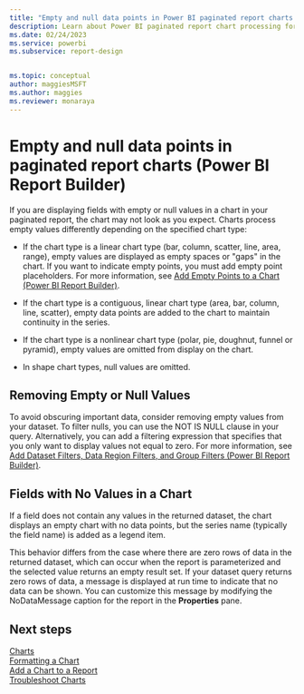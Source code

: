 ```yaml
---
title: "Empty and null data points in Power BI paginated report charts | Microsoft Docs"
description: Learn about Power BI paginated report chart processing for empty values, use of placeholders, and how empty and null data points display in Power BI Report Builder. 
ms.date: 02/24/2023
ms.service: powerbi
ms.subservice: report-design


ms.topic: conceptual
author: maggiesMSFT
ms.author: maggies
ms.reviewer: monaraya
---
```


# Empty and null data points in paginated report charts (Power BI Report Builder)

  If you are displaying fields with empty or null values in a chart in your paginated report, the chart may not look as you expect. Charts process empty values differently depending on the specified chart type:  
  
-   If the chart type is a linear chart type (bar, column, scatter, line, area, range), empty values are displayed as empty spaces or "gaps" in the chart. If you want to indicate empty points, you must add empty point placeholders. For more information, see [Add Empty Points to a Chart &#40;Power BI Report Builder&#41;](../paginated-reports/report-design/visualizations/add-empty-points-to-a-chart-report-builder-and-ssrs).  
  
-   If the chart type is a contiguous, linear chart type (area, bar, column, line, scatter), empty data points are added to the chart to maintain continuity in the series.  
  
-   If the chart type is a nonlinear chart type (polar, pie, doughnut, funnel or pyramid), empty values are omitted from display on the chart.  
  
-   In shape chart types, null values are omitted.  
  
  
  
## Removing Empty or Null Values  
 To avoid obscuring important data, consider removing empty values from your dataset. To filter nulls, you can use the NOT IS NULL clause in your query. Alternatively, you can add a filtering expression that specifies that you only want to display values not equal to zero. For more information, see [Add Dataset Filters, Data Region Filters, and Group Filters &#40;Power BI Report Builder&#41;](/sql/reporting-services/report-design/add-dataset-filters-data-region-filters-and-group-filters).  
  
## Fields with No Values in a Chart  
 If a field does not contain any values in the returned dataset, the chart displays an empty chart with no data points, but the series name (typically the field name) is added as a legend item.  
  
 This behavior differs from the case where there are zero rows of data in the returned dataset, which can occur when the report is parameterized and the selected value returns an empty result set. If your dataset query returns zero rows of data, a message is displayed at run time to indicate that no data can be shown. You can customize this message by modifying the NoDataMessage caption for the report in the **Properties** pane.

## Next steps

[Charts](../paginated-reports/report-design/visualizations/charts-report-builder-and-ssrs)   
[Formatting a Chart](../paginated-reports/report-design/visualizations/formatting-a-chart-report-builder-and-ssrs)   
[Add a Chart to a Report](../paginated-reports/report-design/visualizations/add-a-chart-to-a-report-report-builder-and-ssrs)   
[Troubleshoot Charts](/sql/reporting-services/report-design/troubleshoot-charts-report-builder-and-ssrs)  
